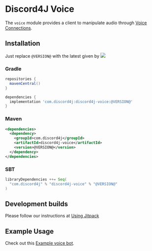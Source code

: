 # Discord4J Voice
The `voice` module provides a client to manipulate audio through [Voice Connections](https://discord.com/developers/docs/topics/voice-connections).
## Installation
Just replace `@VERSION@` with the latest given by ![](https://img.shields.io/maven-central/v/com.discord4j/discord4j-voice.svg?style=flat-square)
### Gradle
```groovy
repositories {
  mavenCentral()
}

dependencies {
  implementation 'com.discord4j:discord4j-voice:@VERSION@'
}
```
### Maven
```xml
<dependencies>
  <dependency>
    <groupId>com.discord4j</groupId>
    <artifactId>discord4j-voice</artifactId>
    <version>@VERSION@</version>
  </dependency>
</dependencies>
```

### SBT
```scala
libraryDependencies ++= Seq(
  "com.discord4j" % "discord4j-voice" % "@VERSION@"
)
```

## Development builds
Please follow our instructions at [Using Jitpack](https://github.com/Discord4J/Discord4J/wiki/Using-Jitpack)

## Example Usage
Check out this [Example voice bot](https://github.com/Discord4J/Discord4J/blob/master/core/src/test/java/discord4j/core/ExampleVoiceBot.java).

